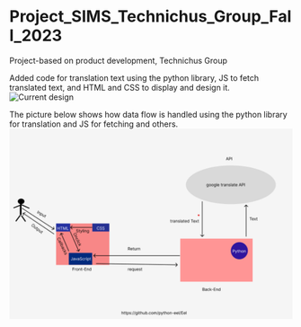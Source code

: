 # Project_SIMS_Technichus_Group_Fall_2023
Project-based on  product development, Technichus Group



 Added code for translation text using the python library, JS to fetch translated text, and HTML and CSS to display and design it. 
![Current design](https://github.com/AMAN-ARABZADEH/Project_SIMS_Technichus_Group/blob/main/Sk%C3%A4rmbild%202023-09-30%20142714.png)



The picture below shows how data flow is handled using the python library for translation and JS for fetching and others.
![Translation Process using Python](https://github.com/AMAN-ARABZADEH/Project_SIMS_Technichus_Group/blob/main/translation%20Process.png)
